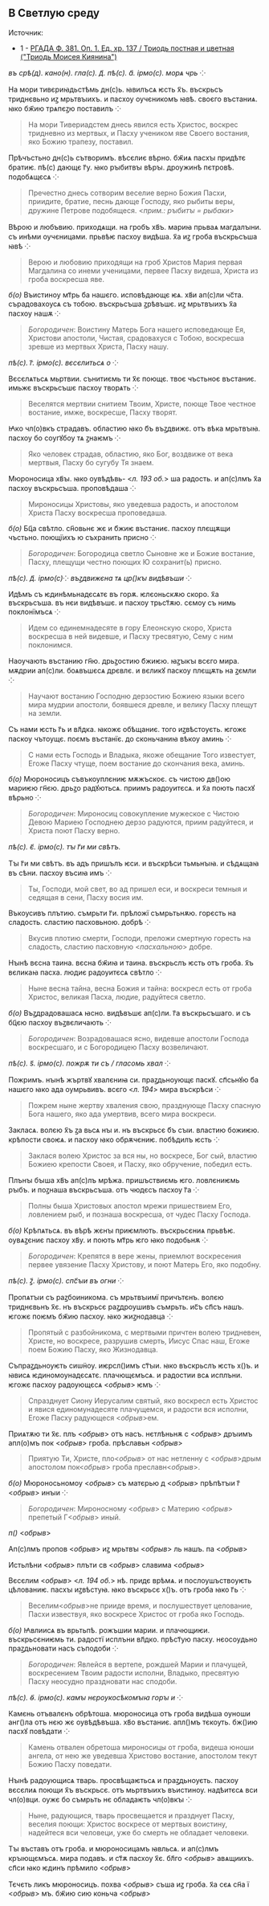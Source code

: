 ## В Светлую среду

Источник:

- 1 - [РГАДА Ф. 381. Оп. 1. Ед. хр. 137 / Триодь постная и цветная ("Триодь Моисея Киянина")](http://rgada.info/kueh/index2.php?str=381_1_137&name=%D0%A2%D1%80%D0%B8%D0%BE%D0%B4%D1%8C%20%D0%BF%D0%BE%D1%81%D1%82%D0%BD%D0%B0%D1%8F%20%D0%B8%20%D1%86%D0%B2%D0%B5%D1%82%D0%BD%D0%B0%D1%8F%20(%22%D0%A2%D1%80%D0%B8%D0%BE%D0%B4%D1%8C%20%D0%9C%D0%BE%D0%B8%D1%81%D0%B5%D1%8F%20%D0%9A%D0%B8%D1%8F%D0%BD%D0%B8%D0%BD%D0%B0%22))


*въ срѣ(д). кано(н). гла(с). д҃. пѣ(с). а҃. ірмо(с). морѧ чрь ⁘*

На мори тивєриꙗдьстѣмь дн(с)ь. ꙗвилъсѧ ѥсть х҃ъ. въскрьсъ триднєвьно иꙁ мрьтвꙑихъ. и пасхѹ ѹчєникомъ ꙗвѣ. 
своєго въстаниѧ. ꙗко бж҃ию трѧпєꙁю поставилъ ⁘

> На мори Тивериадстем днесь явился есть Христос, воскрес тридневно из мертвых, и Пасху учеником яве Своего 
востания, яко Божию трапезу, поставил. 

Прѣчъстьно дн(с)ь сътворимъ. вѣсєлиє вѣрно. бж҃иѧ пасхꙑ придѣтє братиѥ. пѣ(с) дающє г҃у. ꙗко рꙑбитвꙑ вѣрꙑ. 
дрѹжинѣ пєтровѣ. подобѧщєсѧ ⁘

> Пречестно днесь сотворим веселие верно Божия Пасхи, приидите, братие, песнь дающе Господу, яко рыбиты 
веры, дружине Петрове подобящеся. <*прим.: рꙑбитꙑ = рыбаки*>

Вѣрою и любъвию. приходѧщи. на гробъ хв҃ъ. мариꙗ прьваѧ магдалꙑни. съ инѣми ѹчєницами. прьвѣѥ пасхѹ видѣша. 
х҃а иꙁ гроба въскрьсъша ꙗвѣ ⁘

> Верою и любовию приходящи на гроб Христов Мария первая Магдалина со инеми ученицами, первее Пасху видеша, 
Христа из гроба воскресша яве.

*б(о)* Въистинѹ мт҃рь б҃а нашєго. исповѣдающє ѥѧ. хв҃и ап(с)ли чс҃та. сърадовахѹсѧ съ тобою. въскрьсъша 
ꙁрѣвъшє. иꙁ мрьтвꙑихъ х҃а пасхѹ нашѫ ⁘

> *Богородичен*: Воистину Матерь Бога нашего исповедающе Ея, Христови апостоли, Чистая, срадовахуся с Тобою, 
воскресша зревше из мертвых Христа, Пасху нашу.

*пѣ(с). г҃. ірмо(с). вєсєлитьсѧ о ⁘*

Вєсєлѧтьсѧ мьртвии. сънитиємь ти х҃є поющє. твоє чъстьноє въстаниє. имьжє въскрьсъшє пасхѹ творѧть ⁘

> Веселятся мертвии снитием Твоим, Христе, поюще Твое честное востание, имже, воскресше, Пасху творят. 

Ꙗко чл(о)вкъ страдавъ. областию ꙗко б҃ъ въꙁдвижє. отъ вѣка мрьтвꙑꙗ. пасхѹ бо сѹгꙋбѹ тѧ ꙁнаѥмъ ⁘ 

> Яко человек страдав, областию, яко Бог, воздвиже от века мертвыя, Пасху бо сугубу Тя знаем.

Мюроносица хв҃ꙑ. ꙗко ѹвѣдѣвь- <*л. 193 об.*> ша радость. и ап(с)лмъ х҃а пасхѹ въскрьсъша. проповѣдаша ⁘

> Мироносицы Христовы, яко уведевша радость, и апостолом Христа Пасху воскресша проповедаша.  

*б(о)* Бц҃а свѣтло. сн҃овьнє жє и б҃жиѥ въстаниє. пасхѹ плєщѫщи чъстьно. поющїихъ ю съхранить присно ⁘

> *Богородичен*: Богородица светло Сыновне же и Божие востание, Пасху, плещущи честно поющих Ю сохранит(ь) 
присно.

*пѣ(с). д҃. ірмо(с)⁘ въꙁдвижєна тѧ цр()кꙑ видѣвъши ⁘*

Идѣмъ съ ѥдинѣмьнадєсѧтє въ горѫ. ѥлєоньскѫю скоро. х҃а въскрьсъша. въ нєи видѣвъшє. и пасхѹ трьст҃ѫю. 
сємѹ съ нимь поклонїмъсѧ ⁘

> Идем со единемнадесяте в гору Елеонскую скоро, Христа воскресша в ней видевше, и Пасху тресвятую, 
Сему с ним поклонимся.

Наѹчають въстанию гн҃ю. дрьꙁостию б҃жиѥю. ꙗꙁꙑкꙑ всєго мира. мѫдрии ап(с)ли. боѧвъшєсѧ дрєвлє. и вєликꙋ 
паскѹ плєщѫть на ꙁємли ⁘

> Научают востанию Господню дерзостию Божиею языки всего мира мудрии апостоли, боявшеся древле, 
и велику Пасху плещут на земли. 

Съ нами ѥсть г҃ь и вл҃дка. ꙗкожє обѣщаниє. того иꙁвѣстѹєть. ѥгожє паскѹ чътѹщє. поємъ въстанїє. до сконьчаниꙗ 
вѣкѹ аминь ⁘

> С нами есть Господь и Владыка, якоже обещание Того известует, Егоже Пасху чтуще, поем востание до скончания 
века, аминь.

*б(о)* Мюроносицъ съвъкѹплєниѥ мѫжъскоє. съ чистою дв()ою мариѥю гн҃єю. дрьꙁо радꙋютьсѧ. приимъ радѹитєсѧ. 
и х҃а поють пасхꙋ вѣрьно ⁘

> *Богородичен*: Мироносиц совокупление мужеское с Чистою Девою Мариею Господнею дерзо радуются, приим 
радуйтеся, и Христа поют Пасху верно.

*пѣ(с). є҃. ірмо(с). тꙑ г҃и ми свѣтъ.*

Тꙑ г҃и ми свѣтъ. въ адъ пришълъ ѥси. и въскрѣси тьмьнꙑꙗ. и сѣдѧщаꙗ въ сѣни. пасхѹ въсиꙗ имъ ⁘ 

> Ты, Господи, мой свет, во ад пришел еси, и воскреси темныя и седящая в сени, Пасху восия им. 

Въкѹсивъ плътию. съмрьти г҃и. прѣложї съмрьтьнѫю. горєсть на сладость. сластию пасховьною. добрѣ ⁘ 

> Вкусив плотию смерти, Господи, преложи смертную горесть на сладость, сластию пасховную <*пасхальною*> добре.

Нꙑнѣ вєсна таина. вєсна бж҃иꙗ и таина. въскрьслъ ѥсть отъ гроба. х҃ъ вєликаꙗ пасха. людиє радѹитєсѧ свѣтло ⁘

> Ныне весна тайна, весна Божия и тайна: воскресл есть от гроба Христос, великая Пасха, людие, радуйтеся светло.

*б(о)* Въꙁдрадовашасѧ ꙗсно. видѣвъшє ап(с)ли. г҃а въскрьсъшаго. и съ бц҃єю пасхѹ въꙁвєличають ⁘

> *Богородичен*: Возрадовашася ясно, видевше апостоли Господа воскресшаго, и с Богородицею Пасху возвеличают. 

*пѣ(с). ѕ҃. ірмо(с). пожрѫ ти съ / гласомь хвал ⁘*

Пожримъ. нꙑнѣ жъртвꙋ хвалєниꙗ си. праꙁдьнѹющє паскꙋ. сп҃сьнꙋю б҃а нашєго ꙗко ада ѹмрьвивъ. всєго 
<*л. 194*> мира въскрѣси ⁘

> Пожрем ныне жертву хваления свою, празднующе Пасху спасную Бога нашего, яко ада умертвив, всего мира воскреси.

Закласѧ. волєю х҃ъ ꙁа вьсѧ нꙑ и. нъ въскрьсє б҃ъ сꙑи. властию божиѥю. крѣпости своѥѧ. и пасхѹ ꙗко 
обрѫчєниѥ. побѣдилъ ѥсть ⁘

> Заклася волею Христос за вся ны, но воскресе, Бог сый, властию Божиею крепости Своея, и Пасху, яко 
обручение, победил есть. 

Плънꙑ бꙑша хв҃ъ ап(с)лъ мрѣжа. пришъствиємь ѥго. ловлєниѥмь рꙑбъ. и поꙁнаша въскрьсъша. отъ чюдєсъ 
пасхѹ г҃а ⁘

> Полны быша Христовых апостол мрежи пришествием Его, ловлением рыб, и познаша воскресша, от чудес 
Пасху Господа.

*б(о)* Крѣпѧтьсѧ. въ вѣрѣ жєнꙑ приѥмлють. въскрьсєниѧ прьвѣѥ. ѹвѧꙁєниє пасхѹ хв҃у. и поють мт҃рь ѥго 
ꙗко подобьнѫ ⁘

> *Богородичен*: Крепятся в вере жены, приемлют воскресения первее увязение Пасху Христову, и поют 
Матерь Его, яко подобну.

*пѣ(с). ꙁ҃. ірмо(с). спс҃ꙑи въ огни ⁘*

Пропѧтꙑи съ раꙁбоиникома. съ мрьтвꙑимї причътєнъ. волєю триднєвьнъ х҃є. нъ въскрьсє раꙁдрѹшивъ съмрьть. 
ис҃ъ сп҃съ нашъ. ѥгожє поѥмъ бж҃ию пасхѹ. ꙗко жиꙁнодавца ⁘ 

> Пропятый с разбойникома, с мертвыми причтен волею тридневен, Христе, но воскресе, разрушив смерть, 
Иисус Спас наш, Егоже поем Божию Пасху, яко Жизнодавца.

Съпраꙁдьнѹѥть сиѡ̈нѹ. иѥрсл()имъ ст҃ꙑи. ꙗко въскрьслъ ѥсть х()ъ. и ꙗвисѧ ѥдиномѹнадєсѧтє. плачющємъсѧ. 
и радостии всѧ исплъни. ѥгожє пасхѹ радѹющєсѧ <*обрыв*> ѥмъ ⁘

> Спразднует Сиону Иерусалим святый, яко воскресл есть Христос и явися единомунадесяте плачущемся, 
и радости вся исполни, Егоже Пасху радующеся <*обрыв*>ем.

Приѧтѫю ти х҃є. плъ <*обрыв*> отъ насъ. нєтлѣньнѫ с <*обрыв*> дрꙑимъ апл(о)мъ пок <*обрыв*> 
гроба. прѣславьн <*обрыв*>

> Приятую Ти, Христе, пло<*обрыв*> от нас нетленну с <*обрыв*>дрым апостолом пок<*обрыв*> гроба 
преславн<*обрыв*>.

*б(о)* Мюроносьномѹ <*обрыв*> съ матєрью д <*обрыв*> прѣпѣтꙑи г҃ <*обрыв*> инꙑи ⁘

> *Богородичен*: Мироносному <*обрыв*> с Материю <*обрыв*> препетый Г<*обрыв*> иный. 

*п()* <*обрыв*>

Ап(с)лмъ пропов <*обрыв*> иꙁ мрьтвꙑ <*обрыв*> ль нашъ. па <*обрыв*>

Истьлѣни <*обрыв*> плъти св <*обрыв*> славима <*обрыв*> 

Вєсєлим <*обрыв*> <*л. 194 об.*> нѣ. придє врѣмѧ. и послѹшъствѹѥть цѣлованиѥ. пасхꙑ иꙁвѣстуꙗ. ꙗко 
въскрьсє х()ъ. отъ гроба ꙗко г҃ь ⁘ 

> Веселим<*обрыв*>не прииде время, и послушествует целование, Пасхи извествуя, яко воскресе Христос от гроба 
яко Господь.

*б(о)* Ꙗвлиисѧ въ врьтьпѣ. рожъшии марии. и плачющиѥи. въскрьсєниѥмь ти. радостї исплъни вл҃дко. прѣст҃ую 
пасху. нєосѹдьно праꙁдьновати насъ съподоби ⁘

> *Богородичен*: Явлейся в вертепе, рождшей Марии и плачущей, воскресением Твоим радости исполни, Владыко, 
пресвятую Пасху неосудно праздновати нас сподоби.

*пѣ(с). ѳ҃. ірмо(с). камꙑ нєрѹкосѣкомꙑꙗ горꙑ и ⁘*

Камєнь отъвалєнъ обрѣтоша. мюроносица отъ гроба видѣша ѹноши анг()ла отъ нєю жє ѹвѣдѣвъша. хв҃о въстаниє. 
апл()мъ тєкѹть. бж()ию пасхꙋ повѣдати ⁘ 

> Камень отвален обретоша мироносицы от гроба, видеша юноши ангела, от нею же уведевша Христово востание, 
апостолом текут Божию Пасху поведати.

Нꙑнѣ радѹющисѧ тварь. просвѣщаѥтьсѧ и праꙁдьнѹєть. пасхѹ вєсєлиѧ поющи х҃ъ въскрьсє. отъ мьртвꙑихъ 
въистинѹ. надѣитєсѧ вси чл(о)вци. ѹжє бо съмрьть нє обладаѥть чл(о)вкꙑ ⁘

> Ныне, радующися, тварь просвещается и празднует Пасху, веселия поющи: Христос воскресе от мертвых 
воистину, надейтеся вси человеци, уже бо смерть не обладает человеки.

Тꙑ въставъ отъ гроба. и мюроносицамъ ꙗвльсѧ. и ап(с)лмъ крꙑющємъсѧ. мира подавъ. и ст҃ѫ пасхѹ х҃є. 
бл҃го <*обрыв*> авѧщиихъ. сп҃си ꙗко ѥдинъ прѣмило <*обрыв*> 

Тєчєть ликъ мюроносицъ. похва <*обрыв*> съша иꙁ гроба. х҃а сєѧ сн҃а ї <*обрыв*> мъ. бж҃ию сию коньча <*обрыв*> 

